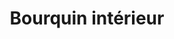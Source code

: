 ---
title: "Bourquin intérieur"
url: /plateau-de-diesse/bourquin-interieur/
shop: Raumausstattung
---